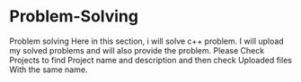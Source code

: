 # Problem-Solving
Problem solving
Here in this section, i will solve c++ problem.
I will upload my solved problems and will also provide the problem.
Please Check Projects to find Project name and description and then check Uploaded files  With the same name.

